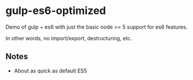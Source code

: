 # gulp-es6-optimized

Demo of gulp + es6 with just the basic node >= 5 support for es6 features.

In other words, no import/export, destructuring, etc.

## Notes

- About as quick as default ES5
